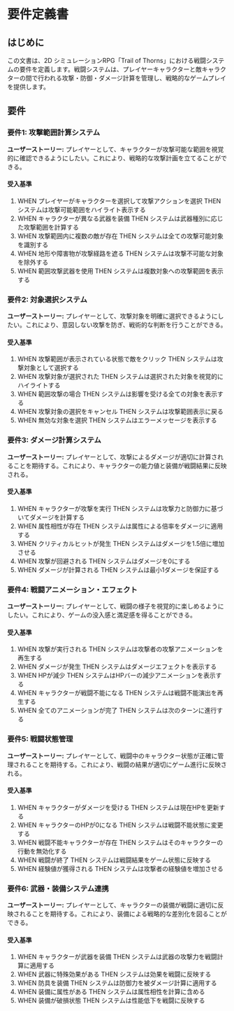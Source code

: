 # 要件定義書

## はじめに

この文書は、2D シミュレーションRPG「Trail of Thorns」における戦闘システムの要件を定義します。戦闘システムは、プレイヤーキャラクターと敵キャラクターの間で行われる攻撃・防御・ダメージ計算を管理し、戦略的なゲームプレイを提供します。

## 要件

### 要件1: 攻撃範囲計算システム

**ユーザーストーリー:** プレイヤーとして、キャラクターが攻撃可能な範囲を視覚的に確認できるようにしたい。これにより、戦略的な攻撃計画を立てることができる。

#### 受入基準

1. WHEN プレイヤーがキャラクターを選択して攻撃アクションを選択 THEN システムは攻撃可能範囲をハイライト表示する
2. WHEN キャラクターが異なる武器を装備 THEN システムは武器種別に応じた攻撃範囲を計算する
3. WHEN 攻撃範囲内に複数の敵が存在 THEN システムは全ての攻撃可能対象を識別する
4. WHEN 地形や障害物が攻撃経路を遮る THEN システムは攻撃不可能な対象を除外する
5. WHEN 範囲攻撃武器を使用 THEN システムは複数対象への攻撃範囲を表示する

### 要件2: 対象選択システム

**ユーザーストーリー:** プレイヤーとして、攻撃対象を明確に選択できるようにしたい。これにより、意図しない攻撃を防ぎ、戦術的な判断を行うことができる。

#### 受入基準

1. WHEN 攻撃範囲が表示されている状態で敵をクリック THEN システムは攻撃対象として選択する
2. WHEN 攻撃対象が選択された THEN システムは選択された対象を視覚的にハイライトする
3. WHEN 範囲攻撃の場合 THEN システムは影響を受ける全ての対象を表示する
4. WHEN 攻撃対象の選択をキャンセル THEN システムは攻撃範囲表示に戻る
5. WHEN 無効な対象を選択 THEN システムはエラーメッセージを表示する

### 要件3: ダメージ計算システム

**ユーザーストーリー:** プレイヤーとして、攻撃によるダメージが適切に計算されることを期待する。これにより、キャラクターの能力値と装備が戦闘結果に反映される。

#### 受入基準

1. WHEN キャラクターが攻撃を実行 THEN システムは攻撃力と防御力に基づいてダメージを計算する
2. WHEN 属性相性が存在 THEN システムは属性による倍率をダメージに適用する
3. WHEN クリティカルヒットが発生 THEN システムはダメージを1.5倍に増加させる
4. WHEN 攻撃が回避される THEN システムはダメージを0にする
5. WHEN ダメージが計算される THEN システムは最小1ダメージを保証する

### 要件4: 戦闘アニメーション・エフェクト

**ユーザーストーリー:** プレイヤーとして、戦闘の様子を視覚的に楽しめるようにしたい。これにより、ゲームの没入感と満足感を得ることができる。

#### 受入基準

1. WHEN 攻撃が実行される THEN システムは攻撃者の攻撃アニメーションを再生する
2. WHEN ダメージが発生 THEN システムはダメージエフェクトを表示する
3. WHEN HPが減少 THEN システムはHPバーの減少アニメーションを表示する
4. WHEN キャラクターが戦闘不能になる THEN システムは戦闘不能演出を再生する
5. WHEN 全てのアニメーションが完了 THEN システムは次のターンに進行する

### 要件5: 戦闘状態管理

**ユーザーストーリー:** プレイヤーとして、戦闘中のキャラクター状態が正確に管理されることを期待する。これにより、戦闘の結果が適切にゲーム進行に反映される。

#### 受入基準

1. WHEN キャラクターがダメージを受ける THEN システムは現在HPを更新する
2. WHEN キャラクターのHPが0になる THEN システムは戦闘不能状態に変更する
3. WHEN 戦闘不能キャラクターが存在 THEN システムはそのキャラクターの行動を無効化する
4. WHEN 戦闘が終了 THEN システムは戦闘結果をゲーム状態に反映する
5. WHEN 経験値が獲得される THEN システムは攻撃者の経験値を増加させる

### 要件6: 武器・装備システム連携

**ユーザーストーリー:** プレイヤーとして、キャラクターの装備が戦闘に適切に反映されることを期待する。これにより、装備による戦略的な差別化を図ることができる。

#### 受入基準

1. WHEN キャラクターが武器を装備 THEN システムは武器の攻撃力を戦闘計算に適用する
2. WHEN 武器に特殊効果がある THEN システムは効果を戦闘に反映する
3. WHEN 防具を装備 THEN システムは防御力を被ダメージ計算に適用する
4. WHEN 装備に属性がある THEN システムは属性相性を計算に含める
5. WHEN 装備が破損状態 THEN システムは性能低下を戦闘に反映する
